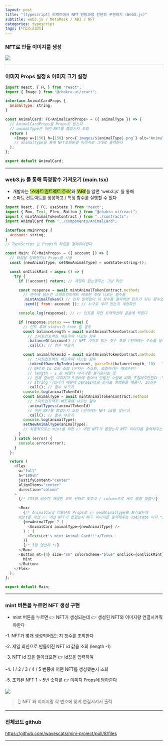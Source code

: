 ```yaml
---
layout: post
title: "[typescript] 리액트에서 NFT 민팅과정 간단히 구현하기 (Web3.js)"
subtitle: web3.js / MetaMask / ABI / NFT
categories: typescript
tags: [타입스크립트]
---
```


### NFT로 만들 이미지를 생성

![](https://velog.velcdn.com/images/-__-/post/3549f783-0d5e-40d9-824e-d2dab6e44e29/image.png)

---

### 이미지 Props 설정 & 이미지 크기 설정

```js
import React, { FC } from "react";
import { Image } from "@chakra-ui/react";

interface AnimalCardProps {
  animalType: string;
}

const AnimalCard: FC<AnimalCardProps> = ({ animalType }) => {
  // AnimalCardProps을 Props로 받는다
  // animalType은 어떤 NFT를 뽑았는지 조회
  return (
    <Image w={150} h={150} src={`images/${animalType}.png`} alt="AnimalCard" />
    // animalType을 통해 NFT조회된걸 이미지로 그대로 출력한다
  );
};

export default AnimalCard;
```

---

### web3.js 를 통해 특정함수 가져오기 (main.tsx)

- 개발자는 <span style="background-color:#B5E045; color:#000;">'스마트 컨트랙트 주소'</span>와 <span style="background-color:#B5E045; color:#000;">'ABI'</span>를 알면 'web3.js' 를 통해
- 스마트 컨트랙트를 생성하고 / 특정 함수를 실행할 수 있다

```js
import React, { FC, useState } from "react";
import { Box, Text, Flex, Button } from "@chakra-ui/react";
import { mintAnimalTokenContract } from "../contracts";
import AnimalCard from "../components/AnimalCard";

interface MainProps {
  account: string;
}
// TypeScript 는 Props의 타입을 정해줘야한다

const Main: FC<MainProps> = ({ account }) => {
  // 타입을 정해줬으니 Props를 사용
  const [newAnimalType, setNewAnimalType] = useState<string>();

  const onClickMint = async () => {
    try {
      if (!account) return; // 계정이 없는경우는 그냥 리턴

      const response = await mintAnimalTokenContract.methods
        // 변수에 담는건 스마트컨트랙트 배포한 후에 나오는 함수를
        .mintAnimalToken() // 인자 입력없이 이 함수를 클릭하면 민트가 되는 함수였다
        .send({ from: account }); // 누구로 부터 왔는지 계정확인

      console.log(response); // 👉 민트를 하면 트랙잭션에 콘솔에 찍힌다

      if (response.status === true) {
        // 민트 후에 status가 true 일 경우
        const balanceLength = await mintAnimalTokenContract.methods
          // 스마트컨트랙트 배포후에 나오는 함수
          .balanceOf(account) // NFT 가지고 있는 갯수 조회 (인자에는 주소를 넣어야한다)
          .call(); // 함수 부르기

        const animalTokenId = await mintAnimalTokenContract.methods
          // 스마트컨트랙트 배포후에 나오는 함수
          .tokenOfOwnerByIndex(account, parseInt(balanceLength, 10) - 32)
          // NFT의 Id 값을 조회 (인자는 주소와, 조회하려는 배열순번)
          // length - 1 은 배열의 마지막을 불러온다는 뜻
          // 현재 준비된 이미지가 5개밖에 없어서 민팅된 수량에 따라 조절해주면된다 -30
          // string 타입이기 때문에 parseInt로 숫자로 형변환을 해준다, 10진수
          .call(); // 함수 부르기
        console.log(animalTokenId);
        const animalType = await mintAnimalTokenContract.methods
          // 스마트컨트랙트 배포후에 나오는 함수
          .animalTypess(animalTokenId)
          // 어떤 NFT를 뽑았는지 조회 (인자에는 NFT id를 넣는다)
          .call(); // 함수 부르기
        console.log(animalType);
        setNewAnimalType(animalType);
        // 최종적으로는 mint를 하면 👉 어떤 NFT가 뽑혔는지 NFT 이미지를 출력해주는 useState
      }
    } catch (error) {
      console.error(error);
    }
  };

  return (
    <Flex
      w="full"
      h="100vh"
      justifyContent="center"
      alignItems="center"
      direction="column"
    >
      {/* CSS와 비슷한 개념인 코드 센터로 맞추고 / column으로 세로 방향 정렬*/}

      <Box>
        {/* AnimalCard 컴포넌트 Props로 👉 newAnimalType를 불러오는데
      mint를 하면 👉 어떤 NFT가 뽑혔는지 NFT 이미지를 출력해주는 useState 이다 */}
        {newAnimalType ? (
          <AnimalCard animalType={newAnimalType} />
        ) : (
          <Text>Let's mint Animal Card!!!</Text>
        )}
        {/* 3항 연산자 */}
      </Box>
      <Button mt={4} size="sm" colorScheme="blue" onClick={onClickMint}>
        Mint
      </Button>
    </Flex>
  );
};

export default Main;

```

---

### mint 버튼을 누르면 NFT 생성 구현

- mint 버튼을 누르면 👉 NFT가 생성되는데 👉 생성된 NFT와 이미지랑 연결시켜줘야한다

-1. NFT가 몇개 생성되어있는지 갯수를 조회한다

-2. 제일 최신으로 만들어진 NFT id 값을 조회 (length -1)

-3. NFT id 값을 알아냈으면 👉 id값을 입력하여

-4. 1 / 2 / 3 / 4 / 5 번중에 어떤 NFT를 생성했는지 조회

-5. 조회된 NFT 1 ~ 5번 숫자를 👉 이미지 Props에 담아준다

![](https://velog.velcdn.com/images/-__-/post/75bb1ebf-8b9f-4938-9d04-8c9428061f0e/image.gif)

> 👆 NFT 와 이미지랑 각 번호에 맞게 연결시켜서 출력

---

### 전체코드 github

<https://github.com/wavescats/mini-project/pull/8/files>

---
